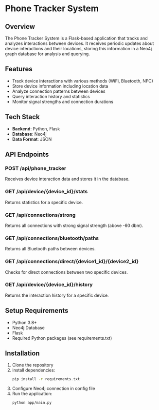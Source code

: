 # Phone Tracker System

## Overview

The Phone Tracker System is a Flask-based application that tracks and analyzes interactions between devices. It receives
periodic updates about device interactions and their locations, storing this information in a Neo4j graph database for
analysis and querying.

## Features

- Track device interactions with various methods (WiFi, Bluetooth, NFC)
- Store device information including location data
- Analyze connection patterns between devices
- Query interaction history and statistics
- Monitor signal strengths and connection durations

## Tech Stack

- **Backend**: Python, Flask
- **Database**: Neo4j
- **Data Format**: JSON

## API Endpoints

### POST /api/phone_tracker

Receives device interaction data and stores it in the database.

### GET /api/device/{device_id}/stats

Returns statistics for a specific device.

### GET /api/connections/strong

Returns all connections with strong signal strength (above -60 dbm).

### GET /api/connections/bluetooth/paths

Returns all Bluetooth paths between devices.

### GET /api/connections/direct/{device1_id}/{device2_id}

Checks for direct connections between two specific devices.

### GET /api/device/{device_id}/history

Returns the interaction history for a specific device.

## Setup Requirements

- Python 3.8+
- Neo4j Database
- Flask
- Required Python packages (see requirements.txt)

## Installation

1. Clone the repository
2. Install dependencies:
   ```bash
   pip install -r requirements.txt
   ```
3. Configure Neo4j connection in config file
4. Run the application:
   ```bash
   python app/main.py
   ```
